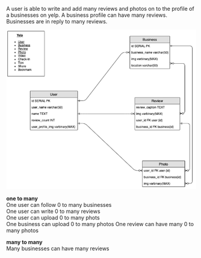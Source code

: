 A user is able to write and add many reviews and photos on to the profile of a businesses on yelp. A business profile can have many reviews. Businesses are in reply to many reviews.

![](yelp-model.png)

**one to many**  
One user can follow 0 to many businesses    
One user can write 0 to many reviews    
One user can upload 0 to many phots  
One business can upload 0 to many photos
One review can have many 0 to many photos

**many to many**  
Many businesses can have many reviews  
